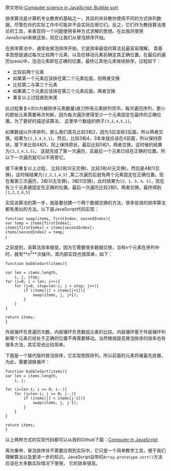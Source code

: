 原文地址:[Computer science in JavaScript: Bubble sort](https://www.nczonline.net/blog/2009/05/26/computer-science-in-javascript-bubble-sort/)

排序算法是计算机专业教育的基础之一，其目的并非教你使用不同的方式排列数据，尽管在你的实际工作中可能并不会实际应用它们。反之，它们作为教授算法理论的工具，来表现同一个问题使用多种方式求解的思想。在此我将使用JavaScript来做这些，现在让我们从冒泡排序开始。

在排序算法中，通常由冒泡排序开始，它是效率最低的算法且最容易理解。 其基本思想是通过每次比较两个元素，以及在移动元素前确定其正确位置。在最后的遍历(pass)中，泡泡元素即在正确的位置，最终让其他元素继续排序，过程如下：

- 比较前两个元素
- 如果第一个元素应该排在第二个元素后面，则两者交换
- 比较第二与第三个元素
- 如果第二个元素应该排在第三个元素后面，两者交换
- 重复以上过程直到末尾

此过程重复n次(n为被排序元素数量)直刀所有元素排列完毕。每次遍历序列，更小的那些元素需要再次判断，因为每次遍历使得至少一个元素固定在最终的正确位置。为了更好的描述该算法， 这里举个数组的例子`[3,2,4,5,1]`。

如果数组以升序排列，那么我们首先比较3和2，因为3应该排2后面，所以两者交换。结果为`[2,3,4,5,1]`。然后，比较3和4，3本来就应该在4前面，所以保持原状。接下来比较4和5，同上保持原状。最后比较5和1，两者交换。这时候的结果为`[2,3,4,1,5]`。 这就完成了第一次遍历，且最后一个元素已经在正确的位置。所以下一次遍历就可以不用管它。

接下来重复以上过程， 比较2和3(无交换)，比较3和4(无交换)，然后是4和1(交换)，这时候结果为`[2,3,1,4,5]` ,第二次遍历后就有两个元素固定在正确位置。现在看第三次遍历，2和3(无交换)，3和1(交换)，此时结果为`[2，1，3，4，5]`，现在有三个元素被固定在正确的位置。最后一次遍历比较2和1，两者交换。最终得到`[1,2,3,4,5]`

实现该算法的第一步，就是要创建一个两个数据交换的方法，很多低效的排序算法都有类似的方法。以下是JavaScript代码实现：

    function swap(items, firstIndex, secondIndex){
    var temp = items[firstIndex];
    items[firstIndex] = items[secondIndex];
    items[secondIndex] = temp;
    ｝
之前提到，该算法效率极低，因为它需要很多数据交换，当有n个元素在序列中时，就有**n<sup>2</sup>**次操作。其内部实现也很简单，如下：

    function bubbleSort(items){

    var len = items.length,
        i, j, stop;
    for (i=0; i < len; i++){
        for (j=0, stop=len-i; j < stop; j++){
            if (items[j] > items[j+1]){
                swap(items, j, j+1);
            }
        }
    }

    return items;
    }
    
外层循环负责遍历次数，内层循环负责数组元素的比较。内层循环基于外层循环判断哪个元素已经处于正确的位置不再需要移动。当然微弱提高冒泡排序的效率也有很多方法，其实现也比较简单。

下面是一个替代版的冒泡排序，它实现倒叙排列，所以前面的元素将被最先放置，为此，需要调换循环：

    function bubbleSort(items){
    var len = items.length,
        i, j;

    for (i=len-1; i >= 0; i--){
        for (j=len-i; j >= 0; j--){
            if (items[j] < items[j-1]){
                swap(items, j, j-1);
            }
        }
    }

    return items;
    }
    
 以上两种方式的实现代码都可以从我的Github下载：[Computer in JavaScript](https://github.com/nzakas/computer-science-in-javascript/)
 
 再次重申，冒泡排序并不需要应用到实际中，它只是一个简单教学工具，便于我们理解算法以及更进一步的知识。JavaScript自带的`Array.prototype.sort()`方法应该在大多数实际情况下使用， 它的效率很高。